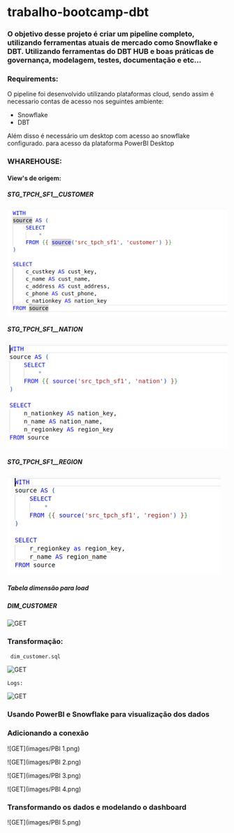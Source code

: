 # trabalho-bootcamp-dbt

### O objetivo desse projeto é criar um pipeline completo, utilizando ferramentas atuais de mercado como Snowflake e DBT. Utilizando ferramentas do DBT HUB e boas práticas de governança, modelagem, testes, documentação e etc...

### Requirements:

O pipeline foi desenvolvido utilizando plataformas cloud, sendo assim é necessario contas de acesso nos seguintes ambiente:

- Snowflake
- DBT

Além disso é necessário um desktop com acesso ao snowflake configurado. para acesso da plataforma PowerBI Desktop

### WHAREHOUSE:

#### View's de origem:
   ##### STG_TPCH_SF1__CUSTOMER

![GET](images/customer.png)

   ##### STG_TPCH_SF1__NATION

![GET](images/nation.png)

   ##### STG_TPCH_SF1__REGION

![GET](images/region.png)

##### Tabela dimensão para load

   ##### DIM_CUSTOMER


![GET](images/dim01.png)


### Transformação:
 
     dim_customer.sql

![GET](images/flow.png)
    
    Logs:


![GET](images/execute.png)

### Usando PowerBI e Snowflake para visualização dos dados

   ### Adicionando a conexão

![GET](images/PBI 1.png)

![GET](images/PBI 2.png)

![GET](images/PBI 3.png)

![GET](images/PBI 4.png)

   ### Transformando os dados e modelando o dashboard

![GET](images/PBI 5.png)
